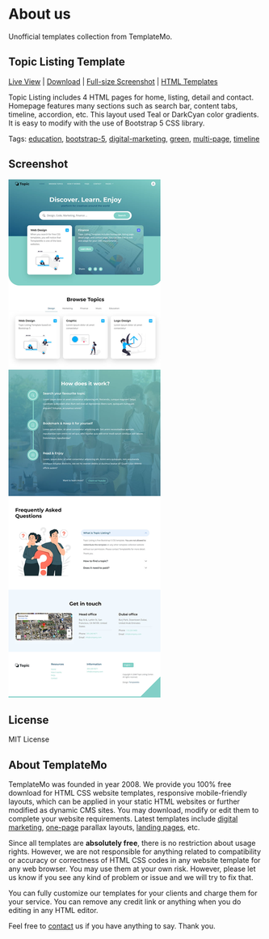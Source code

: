 # About us
Unofficial templates collection from TemplateMo.

## Topic Listing Template

[Live View](https://templatemo.com/live/templatemo_590_topic_listing) | 
[Download](https://templatemo.com/download/templatemo_590_topic_listing) | 
[Full-size Screenshot](https://templatemo.com/screenshots/full-template-590-topic-listing.jpg) | 
[HTML Templates](https://www.tooplate.com/free-templates)

Topic Listing includes 4 HTML pages for home, listing, detail and contact. Homepage features many sections such as search bar, content tabs, timeline, accordion, etc. This layout used Teal or DarkCyan color gradients. It is easy to modify with the use of Bootstrap 5 CSS library.

Tags: 
[education](https://templatemo.com/tag/education), 
[bootstrap-5](https://templatemo.com/tag/bootstrap-5), 
[digital-marketing](https://templatemo.com/tag/digital-marketing), 
[green](https://templatemo.com/tag/green), 
[multi-page](https://templatemo.com/tag/multi-page), 
[timeline](https://templatemo.com/tag/timeline)

## Screenshot

![enter image description here](./_README/template-590-topic-listing.jpg)

## License
MIT License

## About TemplateMo

TemplateMo was founded in year 2008. We provide you 100% free download for HTML CSS website templates, responsive mobile-friendly layouts, which can be applied in your static HTML websites or further modified as dynamic CMS sites. You may download, modify or edit them to complete your website requirements. Latest templates include  [digital marketing](https://templatemo.com/tag/digital-marketing),  [one-page](https://templatemo.com/tag/one-page)  parallax layouts,  [landing pages](https://templatemo.com/tag/landing-page), etc.

Since all templates are  **absolutely free**, there is no restriction about usage rights. However, we are not responsible for anything related to compatibility or accuracy or correctness of HTML CSS codes in any website template for any web browser. You may use them at your own risk. However, please let us know if you see any kind of problem or issue and we will try to fix that.

You can fully customize our templates for your clients and charge them for your service. You can remove any credit link or anything when you do editing in any HTML editor.

Feel free to  [contact](https://templatemo.com/contact)  us if you have anything to say. Thank you.
